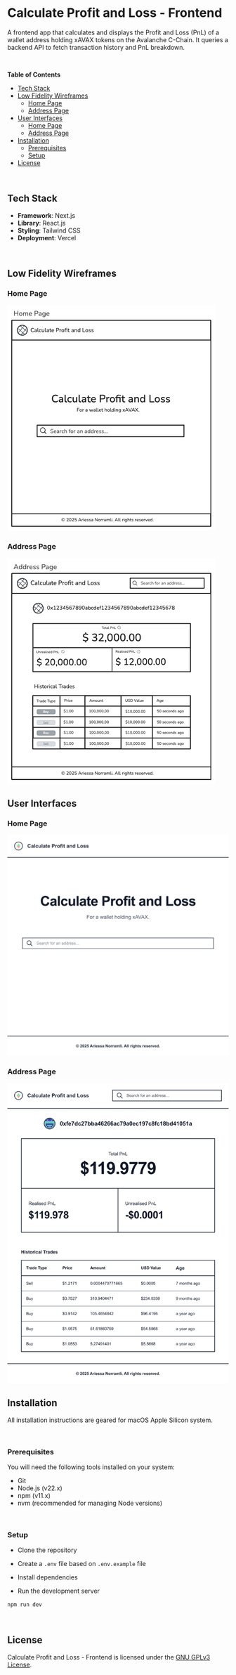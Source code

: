 # Calculate Profit and Loss - Frontend

A frontend app that calculates and displays the Profit and Loss (PnL) of a wallet address holding xAVAX tokens on the Avalanche C-Chain. It queries a backend API to fetch transaction history and PnL breakdown.

<br />

**Table of Contents**

- [Tech Stack](#tech-stack)
- [Low Fidelity Wireframes](#low-fidelity-wireframes)
    - [Home Page](#home-page)
    - [Address Page](#address-page)
- [User Interfaces](#user-interfaces)
    - [Home Page](#home-page-1)
    - [Address Page](#address-page-1)
- [Installation](#installation)
  - [Prerequisites](#prerequisites)
  - [Setup](#setup)
- [License](#license)

<br />

## Tech Stack

- **Framework**: Next.js
- **Library**: React.js
- **Styling**: Tailwind CSS
- **Deployment**: Vercel

<br />

## Low Fidelity Wireframes

### Home Page

<img src="wireframes/home_page.png" alt="Home Page Wireframe" />

<br />

### Address Page

<img src="wireframes/address_page.png" alt="Address Page Wireframe" />

<br />

## User Interfaces

### Home Page

<img src="screenshots/home_page.png" alt="Home Page UI" />

<br />

### Address Page

<img src="screenshots/address_page.png" alt="Address Page UI" />

<br />

## Installation

All installation instructions are geared for macOS Apple Silicon system.

<br />

### Prerequisites

You will need the following tools installed on your system:

- Git
- Node.js (v22.x)
- npm (v11.x)
- nvm (recommended for managing Node versions)

<br />

### Setup

- Clone the repository

- Create a `.env` file based on `.env.example` file

- Install dependencies

- Run the development server

```bash
npm run dev
```

<br />

## License

Calculate Profit and Loss - Frontend is licensed under the [GNU GPLv3 License](LICENSE).
